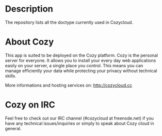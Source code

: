 # Description

The repository lists all the doctype currently used in Cozycloud.

# About Cozy

This app is suited to be deployed on the Cozy platform. Cozy is the personal
server for everyone. It allows you to install your every day web applications
easily on your server, a single place you control. This means you can manage
efficiently your data while protecting your privacy without technical skills.

More informations and hosting services on:
http://cozycloud.cc

# Cozy on IRC
Feel free to check out our IRC channel (#cozycloud at freenode.net) if you have any technical issues/inquiries or simply to speak about Cozy cloud in general.
